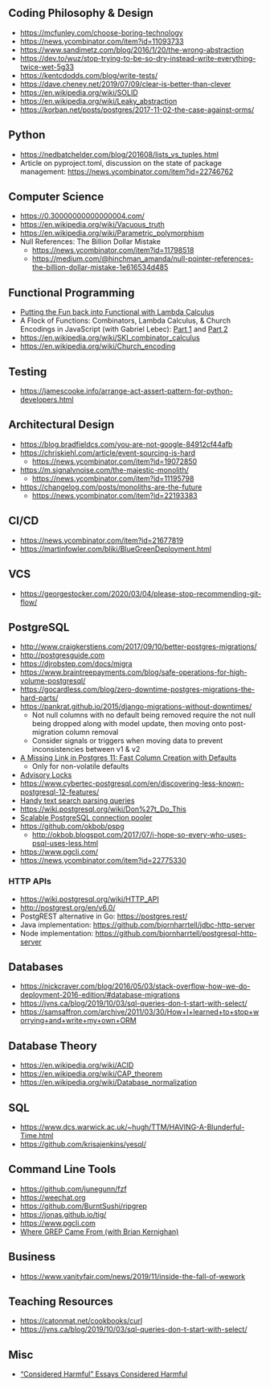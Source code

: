 ## Coding Philosophy & Design

* https://mcfunley.com/choose-boring-technology
* https://news.ycombinator.com/item?id=11093733
* https://www.sandimetz.com/blog/2016/1/20/the-wrong-abstraction
* https://dev.to/wuz/stop-trying-to-be-so-dry-instead-write-everything-twice-wet-5g33
* https://kentcdodds.com/blog/write-tests/
* https://dave.cheney.net/2019/07/09/clear-is-better-than-clever
* https://en.wikipedia.org/wiki/SOLID
* https://en.wikipedia.org/wiki/Leaky_abstraction
* https://korban.net/posts/postgres/2017-11-02-the-case-against-orms/

## Python

* https://nedbatchelder.com/blog/201608/lists_vs_tuples.html
* Article on pyproject.toml, discussion on the state of package management: https://news.ycombinator.com/item?id=22746762

## Computer Science

* https://0.30000000000000004.com/
* https://en.wikipedia.org/wiki/Vacuous_truth
* https://en.wikipedia.org/wiki/Parametric_polymorphism
* Null References: The Billion Dollar Mistake
  * https://news.ycombinator.com/item?id=11798518
  * https://medium.com/@hinchman_amanda/null-pointer-references-the-billion-dollar-mistake-1e616534d485

## Functional Programming

* [Putting the Fun back into Functional with Lambda Calculus](https://youtu.be/YTKqBuq1XWI)
* A Flock of Functions: Combinators, Lambda Calculus, & Church Encodings in JavaScript (with Gabriel Lebec): [Part 1](https://youtu.be/3VQ382QG-y4) and [Part 2](https://youtu.be/pAnLQ9jwN-E)
* https://en.wikipedia.org/wiki/SKI_combinator_calculus
* https://en.wikipedia.org/wiki/Church_encoding

## Testing

* https://jamescooke.info/arrange-act-assert-pattern-for-python-developers.html

## Architectural Design

* https://blog.bradfieldcs.com/you-are-not-google-84912cf44afb
* https://chriskiehl.com/article/event-sourcing-is-hard
  * https://news.ycombinator.com/item?id=19072850
* https://m.signalvnoise.com/the-majestic-monolith/
  * https://news.ycombinator.com/item?id=11195798
* https://changelog.com/posts/monoliths-are-the-future
  * https://news.ycombinator.com/item?id=22193383

## CI/CD

* https://news.ycombinator.com/item?id=21677819
* https://martinfowler.com/bliki/BlueGreenDeployment.html

## VCS

* https://georgestocker.com/2020/03/04/please-stop-recommending-git-flow/

## PostgreSQL

* http://www.craigkerstiens.com/2017/09/10/better-postgres-migrations/
* http://postgresguide.com
* https://djrobstep.com/docs/migra
* https://www.braintreepayments.com/blog/safe-operations-for-high-volume-postgresql/
* https://gocardless.com/blog/zero-downtime-postgres-migrations-the-hard-parts/
* https://pankrat.github.io/2015/django-migrations-without-downtimes/
  * Not null columns with no default being removed require the not null being dropped along with model update, then moving onto post-migration column removal
  * Consider signals or triggers when moving data to prevent inconsistencies between v1 & v2
* [A Missing Link in Postgres 11: Fast Column Creation with Defaults](https://brandur.org/postgres-default)
  * Only for non-volatile defaults
* [Advisory Locks](http://shiroyasha.io/advisory-locks-and-how-to-use-them.html)
* https://www.cybertec-postgresql.com/en/discovering-less-known-postgresql-12-features/
* [Handy text search parsing queries](https://www.postgresql.org/docs/11/textsearch-controls.html#TEXTSEARCH-PARSING-QUERIES)
* https://wiki.postgresql.org/wiki/Don%27t_Do_This
* [Scalable PostgreSQL connection pooler](https://github.com/yandex/odyssey)
* https://github.com/okbob/pspg
  * http://okbob.blogspot.com/2017/07/i-hope-so-every-who-uses-psql-uses-less.html
* https://www.pgcli.com/
* https://news.ycombinator.com/item?id=22775330

### HTTP APIs

* https://wiki.postgresql.org/wiki/HTTP_API
* http://postgrest.org/en/v6.0/
* PostgREST alternative in Go: https://postgres.rest/
* Java implementation: https://github.com/bjornharrtell/jdbc-http-server
* Node implementation: https://github.com/bjornharrtell/postgresql-http-server

## Databases

* https://nickcraver.com/blog/2016/05/03/stack-overflow-how-we-do-deployment-2016-edition/#database-migrations
* https://jvns.ca/blog/2019/10/03/sql-queries-don-t-start-with-select/
* https://samsaffron.com/archive/2011/03/30/How+I+learned+to+stop+worrying+and+write+my+own+ORM

## Database Theory

* https://en.wikipedia.org/wiki/ACID
* https://en.wikipedia.org/wiki/CAP_theorem
* https://en.wikipedia.org/wiki/Database_normalization

## SQL

* https://www.dcs.warwick.ac.uk/~hugh/TTM/HAVING-A-Blunderful-Time.html
* https://github.com/krisajenkins/yesql/

## Command Line Tools

* https://github.com/junegunn/fzf
* https://weechat.org
* https://github.com/BurntSushi/ripgrep
* https://jonas.github.io/tig/
* https://www.pgcli.com
* [Where GREP Came From (with Brian Kernighan)](https://youtu.be/NTfOnGZUZDk)

## Business

* https://www.vanityfair.com/news/2019/11/inside-the-fall-of-wework

## Teaching Resources

* https://catonmat.net/cookbooks/curl
* https://jvns.ca/blog/2019/10/03/sql-queries-don-t-start-with-select/

## Misc

* [“Considered Harmful” Essays Considered Harmful](https://meyerweb.com/eric/comment/chech.html)
